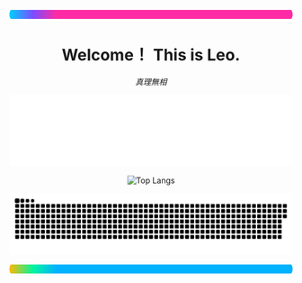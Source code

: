 <!-- 顶部流动色条 -->
<p align="center">
  <img src="assets/frame-top.svg" width="100%" height="16" alt="flow bar top">
</p>

<h1 align="center">Welcome！ This is Leo.</h1>
<p align="center"><em>真理無相</em></p>
<!-- Eddy Covariance - Machine Learning - Software Development 动图 -->
<p align="center">
  <img src="assets/ems-animation.svg" alt="Eddy Covariance - Machine Learning - Software Development Animation">
</p>

<!-- 语言统计（anuraghazra/github-readme-stats） -->
<p align="center">
  <img
    src="https://github-readme-stats.vercel.app/api/top-langs/?username=LeoZWT&layout=donut&langs_count=8&theme=transparent&hide=html,css"
    alt="Top Langs"
  >
</p>

<!-- 提交信息：贪吃蛇效果（工作流会在仓库根目录生成 snake.svg / snake-dark.svg） -->
<p align="center">
  <picture>
    <source media="(prefers-color-scheme: dark)" srcset="snake-dark.svg">
    <source media="(prefers-color-scheme: light)" srcset="snake.svg">
    <img alt="github contribution snake" src="snake.svg">
  </picture>
</p>

<!-- 底部流动色条 -->
<p align="center">
  <img src="assets/frame-bottom.svg" width="100%" height="16" alt="flow bar bottom">
</p>
